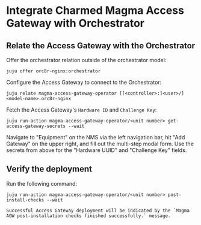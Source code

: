 # Integrate Charmed Magma Access Gateway with Orchestrator

## Relate the Access Gateway with the Orchestrator

Offer the orchestrator relation outside of the orchestrator model:

```{code-block} shell
juju offer orc8r-nginx:orchestrator
```

Configure the Access Gateway to connect to the Orchestrator:

```{code-block} shell
juju relate magma-access-gateway-operator [[<controller>:]<user>/]<model-name>.orc8r-nginx
```

Fetch the Access Gateway's `Hardware ID` and `Challenge Key`:

```{code-block} shell
juju run-action magma-access-gateway-operator/<unit number> get-access-gateway-secrets --wait
```

Navigate to "Equipment" on the NMS via the left navigation bar, hit "Add Gateway" on the upper right, and fill out the multi-step modal form. Use the secrets from above for the "Hardware UUID" and "Challenge Key" fields.

## Verify the deployment

Run the following command:

```{code-block} shell
juju run-action magma-access-gateway-operator/<unit number> post-install-checks --wait
```

```{note}
Successful Access Gateway deployment will be indicated by the `Magma AGW post-installation checks finished successfully.` message.
```
